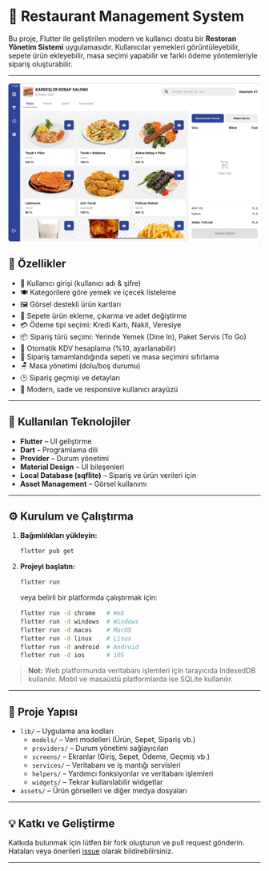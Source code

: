 # 🧾 Restaurant Management System

Bu proje, Flutter ile geliştirilen modern ve kullanıcı dostu bir **Restoran Yönetim Sistemi** uygulamasıdır. Kullanıcılar yemekleri görüntüleyebilir, sepete ürün ekleyebilir, masa seçimi yapabilir ve farklı ödeme yöntemleriyle sipariş oluşturabilir.

---
![Anasayfa](restaurant_management.jpg)
## 🚀 Özellikler
- 🔐 Kullanıcı girişi (kullanıcı adı & şifre)
- 🍽️ Kategorilere göre yemek ve içecek listeleme
- 🖼️ Görsel destekli ürün kartları
- 🛒 Sepete ürün ekleme, çıkarma ve adet değiştirme
- 💳 Ödeme tipi seçimi: Kredi Kartı, Nakit, Veresiye
- 📦 Sipariş türü seçimi: Yerinde Yemek (Dine In), Paket Servis (To Go)
- 🧾 Otomatik KDV hesaplama (%10, ayarlanabilir)
- 🧹 Sipariş tamamlandığında sepeti ve masa seçimini sıfırlama
- 🪑 Masa yönetimi (dolu/boş durumu)
- 🕑 Sipariş geçmişi ve detayları
- 🌙 Modern, sade ve responsive kullanıcı arayüzü

---

## 🧱 Kullanılan Teknolojiler
- **Flutter** – UI geliştirme
- **Dart** – Programlama dili
- **Provider** – Durum yönetimi
- **Material Design** – UI bileşenleri
- **Local Database (sqflite)** – Sipariş ve ürün verileri için
- **Asset Management** – Görsel kullanımı

---

## ⚙️ Kurulum ve Çalıştırma

1. **Bağımlılıkları yükleyin:**
   ```sh
   flutter pub get
   ```
2. **Projeyi başlatın:**
   ```sh
   flutter run
   ```
   veya belirli bir platformda çalıştırmak için:
   ```sh
   flutter run -d chrome   # Web
   flutter run -d windows  # Windows
   flutter run -d macos    # MacOS
   flutter run -d linux    # Linux
   flutter run -d android  # Android
   flutter run -d ios      # iOS
   ```

> **Not:** Web platformunda veritabanı işlemleri için tarayıcıda IndexedDB kullanılır. Mobil ve masaüstü platformlarda ise SQLite kullanılır.

---

## 📁 Proje Yapısı

- `lib/` – Uygulama ana kodları
  - `models/` – Veri modelleri (Ürün, Sepet, Sipariş vb.)
  - `providers/` – Durum yönetimi sağlayıcıları
  - `screens/` – Ekranlar (Giriş, Sepet, Ödeme, Geçmiş vb.)
  - `services/` – Veritabanı ve iş mantığı servisleri
  - `helpers/` – Yardımcı fonksiyonlar ve veritabanı işlemleri
  - `widgets/` – Tekrar kullanılabilir widgetlar
- `assets/` – Ürün görselleri ve diğer medya dosyaları

---

## 💡 Katkı ve Geliştirme

Katkıda bulunmak için lütfen bir fork oluşturun ve pull request gönderin. Hataları veya önerileri [issue](https://github.com/) olarak bildirebilirsiniz.

---



